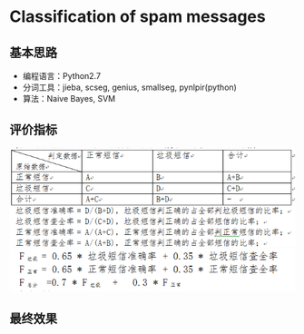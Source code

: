 # Classification of spam messages

## 基本思路
* 编程语言：Python2.7
* 分词工具：jieba, scseg, genius, smallseg, pynlpir(python)
* 算法：Naive Bayes, SVM

## 评价指标
![](https://github.com/UCASExcited/SpamMessage/blob/master/resource/evaluation1.png)
![](https://github.com/UCASExcited/SpamMessage/blob/master/resource/evaluation2.png)

## 最终效果


